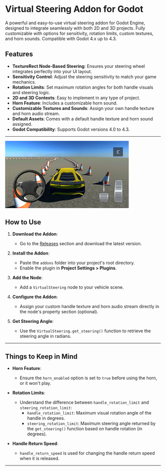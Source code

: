 # Virtual Steering Addon for Godot

A powerful and easy-to-use virtual steering addon for Godot Engine, designed to integrate seamlessly with both 2D and 3D projects. Fully customizable with options for sensitivity, rotation limits, custom textures, and horn sounds. Compatible with Godot 4.x up to 4.3.

## Features
- **TextureRect Node-Based Steering**: Ensures your steering wheel integrates perfectly into your UI layout.
- **Sensitivity Control**: Adjust the steering sensitivity to match your game mechanics.
- **Rotation Limits**: Set maximum rotation angles for both handle visuals and steering logic.
- **2D and 3D Contexts**: Easy to implement in any type of project.
- **Horn Feature**: Includes a customizable horn sound.
- **Customizable Textures and Sounds**: Assign your own handle texture and horn audio stream.
- **Default Assets**: Comes with a default handle texture and horn sound assigned.
- **Godot Compatibility**: Supports Godot versions 4.0 to 4.3.

---

<img src="https://github.com/surendra019/virtual-steering-addon-godot/blob/main/Images/handle%20im1.png" width="400">

## How to Use

1. **Download the Addon**:
   - Go to the [Releases](#) section and download the latest version.
   
2. **Install the Addon**:
   - Paste the `addons` folder into your project's root directory.
   - Enable the plugin in **Project Settings > Plugins**.

3. **Add the Node**:
   - Add a `VirtualSteering` node to your vehicle scene.

4. **Configure the Addon**:
   - Assign your custom handle texture and horn audio stream directly in the node's property section (optional).

5. **Get Steering Angle**:
   - Use the `VirtualSteering.get_steering()` function to retrieve the steering angle in radians.

---

## Things to Keep in Mind

- **Horn Feature**: 
  - Ensure the `horn_enabled` option is set to `true` before using the horn, or it won't play.
  
- **Rotation Limits**:
  - Understand the difference between `handle_rotation_limit` and `steering_rotation_limit`:
    - `handle_rotation_limit`: Maximum visual rotation angle of the handle in degrees.
    - `steering_rotation_limit`: Maximum steering angle returned by the `get_steering()` function based on handle rotation (in degrees).

- **Handle Return Speed**:
  - `handle_return_speed` is used for changing the handle return speed when it is released.

---

